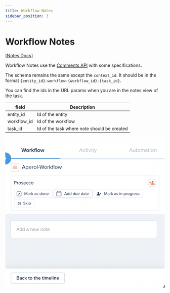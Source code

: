```yaml
---
title: Workflow Notes
sidebar_position: 3
---
```


# Workflow Notes

[[Notes Docs](https://docs.api.dev.epilot.io/discussion)]


Workflow Notes use the [Comments API](https://docs.api.dev.epilot.io/discussion#tag/Comments) with some specifications.

The schema remains the same except the `context_id`. It should be in the format `{entity_id}-workflow-{workflow_id}-{task_id}`.

You can find the ids in the URL params when you are in the notes view of the task.

| field  | Description |
| ------- | --------|
| entity_id | Id of the entity |
| workflow_id | Id of the workflow |
| task_id | Id of the task where note should be created |

![Workflow Notes](../../static/img/workflow-notes.png)
